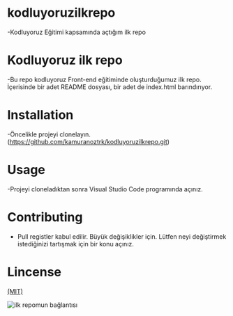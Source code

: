 # kodluyoruzilkrepo
-Kodluyoruz Eğitimi kapsamında açtığım ilk repo

# Kodluyoruz ilk repo

-Bu repo kodluyoruz Front-end eğitiminde oluşturduğumuz ilk repo. İçerisinde bir adet README dosyası, bir adet de index.html barındırıyor. 

# Installation 

-Öncelikle projeyi clonelayın. (https://github.com/kamuranoztrk/kodluyoruzilkrepo.git)

# Usage
-Projeyi cloneladıktan sonra Visual Studio Code programında açınız.

# Contributing

- Pull registler kabul edilir. Büyük değişiklikler için. Lütfen neyi değiştirmek istediğinizi tartışmak için bir konu açınız.

# Lincense
[(MIT)](https://github.com/kamuranoztrk/kodluyoruzilkrepo/blob/main/LICENSE)

![ilk repomun bağlantısı](https://github.com/kamuranoztrk/kodluyoruzilkrepo)

